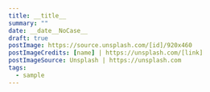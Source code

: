 ```yaml
---
title: __title__
summary: ""
date: __date__NoCase__
draft: true
postImage: https://source.unsplash.com/[id]/920x460
postImageCredits: [name] | https://unsplash.com/[link]
postImageSource: Unsplash | https://unsplash.com
tags:
  - sample
---
```


